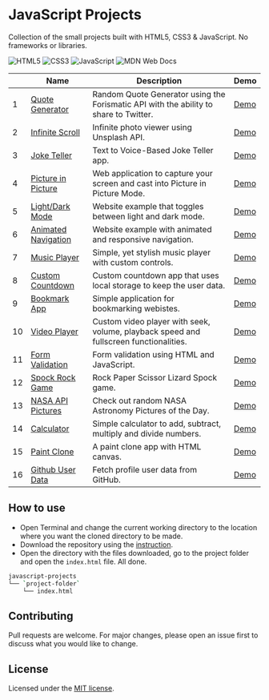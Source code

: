 # JavaScript Projects
Collection of the small projects built with HTML5, CSS3 & JavaScript. No frameworks or libraries.

![HTML5](https://img.shields.io/badge/html5-%23E34F26.svg?style=for-the-badge&logo=html5&logoColor=white)
![CSS3](https://img.shields.io/badge/css3-%231572B6.svg?style=for-the-badge&logo=css3&logoColor=white)
![JavaScript](https://img.shields.io/badge/javascript-%23323330.svg?style=for-the-badge&logo=javascript&logoColor=%23F7DF1E)
![MDN Web Docs](https://img.shields.io/badge/MDN_Web_Docs-black?style=for-the-badge&logo=mdnwebdocs&logoColor=white)

|   | Name     | Description   | Demo  |
|---|----------|---------------|-------|
| 1 | [Quote Generator](/quote-generator/) | Random Quote Generator using the Forismatic API with the ability to share to Twitter. | [Demo](https://aleksvitko.github.io/javascript-projects/quote-generator/) |
| 2 | [Infinite Scroll](/infinite-scroll/) | Infinite photo viewer using Unsplash API. | [Demo](/infinite-scroll#demo) |
| 3 | [Joke Teller](/joke-teller/) | Text to Voice-Based Joke Teller app. | [Demo](https://aleksvitko.github.io/javascript-projects/joke-teller/) |
| 4 | [Picture in Picture](/picture-in-picture/) | Web application to capture your screen and cast into Picture in Picture Mode. | [Demo](https://tinawebdev.github.io/javascript-projects/picture-in-picture/) |
| 5 | [Light/Dark Mode](/light-dark-mode/) | Website example that toggles between light and dark mode. | [Demo](https://tinawebdev.github.io/javascript-projects/light-dark-mode/) |
| 6 | [Animated Navigation](/animated-navigation/) | Website example with animated and responsive navigation. | [Demo](https://tinawebdev.github.io/javascript-projects/animated-navigation/) |
| 7 | [Music Player](/music-player/) | Simple, yet stylish music player with custom controls. | [Demo](https://tinawebdev.github.io/javascript-projects/music-player/) |
| 8 | [Custom Countdown](/custom-countdown/) | Custom countdown app that uses local storage to keep the user data. | [Demo](https://tinawebdev.github.io/javascript-projects/custom-countdown/) |
| 9 | [Bookmark App](/bookmark-app/) | Simple application for bookmarking webistes. | [Demo](https://tinawebdev.github.io/javascript-projects/bookmark-app/) |
| 10 | [Video Player](/video-player/) | Custom video player with seek, volume, playback speed and fullscreen functionalities. | [Demo](https://tinawebdev.github.io/javascript-projects/video-player/) |
| 11 | [Form Validation](/form-validation/) | Form validation using HTML and JavaScript. | [Demo](https://tinawebdev.github.io/javascript-projects/form-validation/) |
| 12 | [Spock Rock Game](/spock-rock-game/) | Rock Paper Scissor Lizard Spock game. | [Demo](https://tinawebdev.github.io/javascript-projects/spock-rock-game/) |
| 13 | [NASA API Pictures](/nasa-api-pictures/) | Check out random NASA Astronomy Pictures of the Day. | [Demo](https://tinawebdev.github.io/javascript-projects/nasa-api-pictures/) |
| 14 | [Calculator](/calculator/) | Simple calculator to add, subtract, multiply and divide numbers. | [Demo](https://tinawebdev.github.io/javascript-projects/calculator/) |
| 15 | [Paint Clone](/paint-clone/) | A paint clone app with HTML canvas. | [Demo](https://tinawebdev.github.io/javascript-projects/paint-clone/) |
| 16 | [Github User Data](/github-user-data/) | Fetch profile user data from GitHub. | [Demo](https://tinawebdev.github.io/javascript-projects/github-user-data/) |

## How to use
* Open Terminal and change the current working directory to the location where you want the cloned directory to be made.
* Download the repository using the [instruction](https://help.github.com/en/github/creating-cloning-and-archiving-repositories/cloning-a-repository).
* Open the directory with the files downloaded, go to the project folder and open the `index.html` file. All done.

```bash
javascript-projects
└── `project-folder`
    └── index.html
```

## Contributing
Pull requests are welcome. For major changes, please open an issue first to discuss what you would like to change.

## License
Licensed under the [MIT license](./LICENSE).
